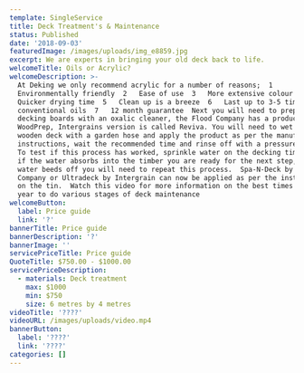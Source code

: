 ```yaml
---
template: SingleService
title: Deck Treatment's & Maintenance
status: Published
date: '2018-09-03'
featuredImage: /images/uploads/img_e8859.jpg
excerpt: We are experts in bringing your old deck back to life.
welcomeTitle: Oils or Acrylic?
welcomeDescription: >-
  At Deking we only recommend acrylic for a number of reasons;  1  
  Environmentally friendly  2   Ease of use  3   More extensive colour range 4  
  Quicker drying time  5   Clean up is a breeze  6   Last up to 3-5 times of a
  conventional oils  7   12 month guarantee  Next you will need to prepare the
  decking boards with an oxalic cleaner, the Flood Company has a product called
  WoodPrep, Intergrains version is called Reviva. You will need to wet your
  wooden deck with a garden hose and apply the product as per the manufacturers
  instructions, wait the recommended time and rinse off with a pressure washer.
  To test if this process has worked, sprinkle water on the decking timbers and
  if the water absorbs into the timber you are ready for the next step, if the
  water beeds off you will need to repeat this process.  Spa-N-Deck by The Flood
  Company or Ultradeck by Intergrain can now be applied as per the instructions
  on the tin.  Watch this video for more information on the best times of the
  year to do various stages of deck maintenance
welcomeButton:
  label: Price guide
  link: '?'
bannerTitle: Price guide
bannerDescription: '?'
bannerImage: ''
servicePriceTitle: Price guide
QuoteTitle: $750.00 - $1000.00
servicePriceDescription:
  - materials: Deck treatment
    max: $1000
    min: $750
    size: 6 metres by 4 metres
videoTitle: '????'
videoURL: /images/uploads/video.mp4
bannerButton:
  label: '????'
  link: '????'
categories: []
---
```


